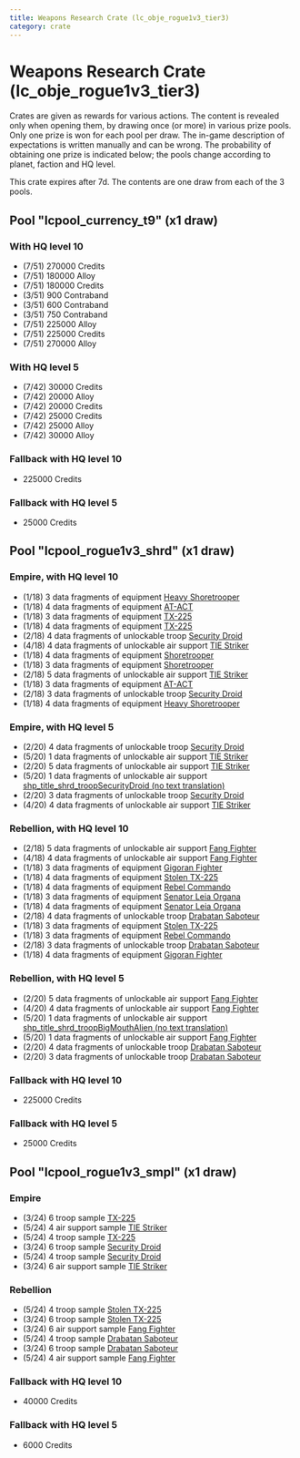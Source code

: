 ```yaml
---
title: Weapons Research Crate (lc_obje_rogue1v3_tier3)
category: crate
---
```


# Weapons Research Crate (lc_obje_rogue1v3_tier3)

Crates are given as rewards for various actions. The content is revealed only when opening them, by drawing once (or more) in various prize pools. Only one prize is won for each pool per draw. The in-game description of expectations is written manually and can be wrong. The probability of obtaining one prize is indicated below; the pools change according to planet, faction and HQ level.

This crate expires after 7d. The contents are one draw from each of the 3 pools.

## Pool "lcpool_currency_t9" (x1 draw)

### With HQ level 10

  * (7/51) 270000 Credits
  * (7/51) 180000 Alloy
  * (7/51) 180000 Credits
  * (3/51) 900 Contraband
  * (3/51) 600 Contraband
  * (3/51) 750 Contraband
  * (7/51) 225000 Alloy
  * (7/51) 225000 Credits
  * (7/51) 270000 Alloy

### With HQ level 5

  * (7/42) 30000 Credits
  * (7/42) 20000 Alloy
  * (7/42) 20000 Credits
  * (7/42) 25000 Credits
  * (7/42) 25000 Alloy
  * (7/42) 30000 Alloy

### Fallback with HQ level 10

  * 225000 Credits

### Fallback with HQ level 5

  * 25000 Credits

## Pool "lcpool_rogue1v3_shrd" (x1 draw)

### Empire, with HQ level 10

  * (1/18) 3 data fragments of equipment [Heavy Shoretrooper](eqpEmpirePentagonHeavyTrooper)
  * (1/18) 4 data fragments of equipment [AT-ACT](eqpEmpireCargoGreatDane)
  * (1/18) 3 data fragments of equipment [TX-225](eqpEmpireHovertank)
  * (1/18) 4 data fragments of equipment [TX-225](eqpEmpireHovertank)
  * (2/18) 4 data fragments of unlockable troop [Security Droid](SecurityDroid)
  * (4/18) 4 data fragments of unlockable air support [TIE Striker](AtmosMig)
  * (1/18) 4 data fragments of equipment [Shoretrooper](eqpEmpirePentagonTrooper)
  * (1/18) 3 data fragments of equipment [Shoretrooper](eqpEmpirePentagonTrooper)
  * (2/18) 5 data fragments of unlockable air support [TIE Striker](AtmosMig)
  * (1/18) 3 data fragments of equipment [AT-ACT](eqpEmpireCargoGreatDane)
  * (2/18) 3 data fragments of unlockable troop [Security Droid](SecurityDroid)
  * (1/18) 4 data fragments of equipment [Heavy Shoretrooper](eqpEmpirePentagonHeavyTrooper)

### Empire, with HQ level 5

  * (2/20) 4 data fragments of unlockable troop [Security Droid](SecurityDroid)
  * (5/20) 1 data fragments of unlockable air support [TIE Striker](AtmosMig)
  * (2/20) 5 data fragments of unlockable air support [TIE Striker](AtmosMig)
  * (5/20) 1 data fragments of unlockable air support [shp_title_shrd_troopSecurityDroid (no text translation)](shrd_troopSecurityDroid)
  * (2/20) 3 data fragments of unlockable troop [Security Droid](SecurityDroid)
  * (4/20) 4 data fragments of unlockable air support [TIE Striker](AtmosMig)

### Rebellion, with HQ level 10

  * (2/18) 5 data fragments of unlockable air support [Fang Fighter](FangFighter)
  * (4/18) 4 data fragments of unlockable air support [Fang Fighter](FangFighter)
  * (1/18) 3 data fragments of equipment [Gigoran Fighter](eqpRebelShaggyAlien)
  * (1/18) 4 data fragments of equipment [Stolen TX-225](eqpRebelHovertank)
  * (1/18) 4 data fragments of equipment [Rebel Commando](eqpRebelPentagonSoldier)
  * (1/18) 3 data fragments of equipment [Senator Leia Organa](eqpRebelDiplomat)
  * (1/18) 4 data fragments of equipment [Senator Leia Organa](eqpRebelDiplomat)
  * (2/18) 4 data fragments of unlockable troop [Drabatan Saboteur](BigMouthAlien)
  * (1/18) 3 data fragments of equipment [Stolen TX-225](eqpRebelHovertank)
  * (1/18) 3 data fragments of equipment [Rebel Commando](eqpRebelPentagonSoldier)
  * (2/18) 3 data fragments of unlockable troop [Drabatan Saboteur](BigMouthAlien)
  * (1/18) 4 data fragments of equipment [Gigoran Fighter](eqpRebelShaggyAlien)

### Rebellion, with HQ level 5

  * (2/20) 5 data fragments of unlockable air support [Fang Fighter](FangFighter)
  * (4/20) 4 data fragments of unlockable air support [Fang Fighter](FangFighter)
  * (5/20) 1 data fragments of unlockable air support [shp_title_shrd_troopBigMouthAlien (no text translation)](shrd_troopBigMouthAlien)
  * (5/20) 1 data fragments of unlockable air support [Fang Fighter](FangFighter)
  * (2/20) 4 data fragments of unlockable troop [Drabatan Saboteur](BigMouthAlien)
  * (2/20) 3 data fragments of unlockable troop [Drabatan Saboteur](BigMouthAlien)

### Fallback with HQ level 10

  * 225000 Credits

### Fallback with HQ level 5

  * 25000 Credits

## Pool "lcpool_rogue1v3_smpl" (x1 draw)

### Empire

  * (3/24) 6 troop sample [TX-225](EmpireHovertankSample)
  * (5/24) 4 air support sample [TIE Striker](AtmosMig)
  * (5/24) 4 troop sample [TX-225](EmpireHovertankSample)
  * (3/24) 6 troop sample [Security Droid](SecurityDroid)
  * (5/24) 4 troop sample [Security Droid](SecurityDroid)
  * (3/24) 6 air support sample [TIE Striker](AtmosMig)

### Rebellion

  * (5/24) 4 troop sample [Stolen TX-225](RebelHovertankSample)
  * (3/24) 6 troop sample [Stolen TX-225](RebelHovertankSample)
  * (3/24) 6 air support sample [Fang Fighter](FangFighter)
  * (5/24) 4 troop sample [Drabatan Saboteur](BigMouthAlien)
  * (3/24) 6 troop sample [Drabatan Saboteur](BigMouthAlien)
  * (5/24) 4 air support sample [Fang Fighter](FangFighter)

### Fallback with HQ level 10

  * 40000 Credits

### Fallback with HQ level 5

  * 6000 Credits